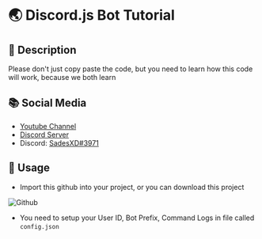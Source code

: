 # 🌏 Discord.js Bot Tutorial

## 📄 Description
Please don't just copy paste the code, but you need to learn how this code will work, because we both learn

## 📚 Social Media
- [Youtube Channel](https://www.youtube.com/channel/UCS1P0f3H20_CKxGVvACFWBg)
- [Discord Server](https://discord.gg/8rUvTYhFqK)
- Discord: [SadesXD#3971](https://discord.gg/8rUvTYhFqK)

## 📎 Usage
- Import this github into your project, or you can download this project
 
 
<img src="https://cdn.discordapp.com/attachments/777509514890313758/792403274007314492/unknown.png" alt="Github">


- You need to setup your User ID, Bot Prefix, Command Logs in file called `config.json`

